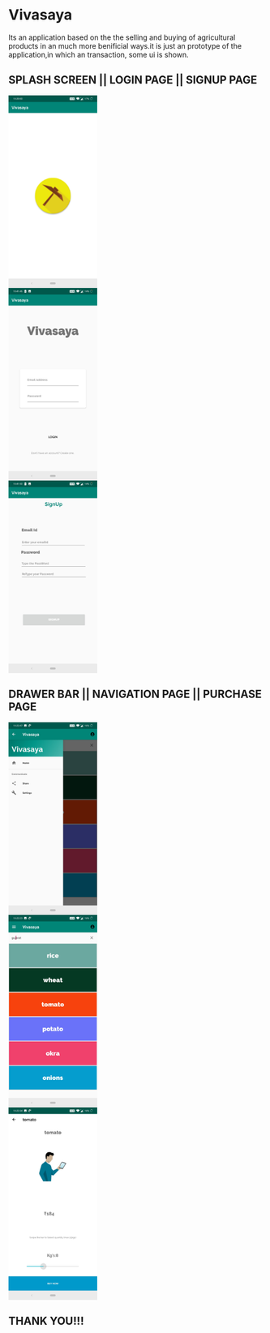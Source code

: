 # Vivasaya
Its an application based on the the selling and buying of agricultural products in an much more benificial ways.it is just an prototype of the application,in which an transaction, some ui is shown. 

## SPLASH SCREEN  ||    LOGIN PAGE  ||    SIGNUP PAGE
<div style="display:grid">
<img src="./screenshots/splash.jpg" height="380px"/>
<img src="./screenshots/login.jpg" height="380px"/>
<img src="./screenshots/signup.jpg" height="380px"/>
  </div>


## DRAWER BAR   ||     NAVIGATION PAGE ||  PURCHASE PAGE
<div style="display:grid">
<img src="./screenshots/drawer.jpg" height="380px"/>
<img src="./screenshots/navigation.jpg" height="380px"/>
<img src="./screenshots/purchase.jpg" height="380px"/>
</div>


## THANK YOU!!!

